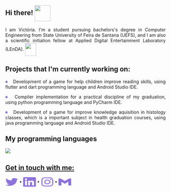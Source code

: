 ## Hi there! <img align="center" height="50" width="50" src="https://media.tenor.com/images/380300aebf287514a9d2035d7bdad03a/tenor.gif"> 

<p align="justify"> I am Victória. I'm a student pursuing bachelors's degree in Computer Engineering from State University of Feira de Santana (UEFS), and I am also a scientific initiation fellow at Applied Digital Entertainment Laboratory (LEnDA). <img align="center" height="40" width="35" src="https://media.tenor.com/images/514c53df2a6487a37279da3d77f3a43f/tenor.gif"> 
</p>
  
## Projects that I'm currently working on: 
<p align="justify"><img height="7em" align="center" src="https://github.com/victoriaogomes/victoriaogomes/blob/866a8fc642a8b3e797bcaefa7a2d5fe8e399b55f/icons/dot.svg"> &nbsp; Development of a game for help children improve reading skills, using flutter and dart programming language and Android Studio IDE. </p>
<p align="justify"><img height="7em" align="center" src="https://github.com/victoriaogomes/victoriaogomes/blob/866a8fc642a8b3e797bcaefa7a2d5fe8e399b55f/icons/dot.svg"> &nbsp; Compiler implementation for a practical discipline of my graduation, using python programming language and PyCharm IDE.</p>
<p align="justify"><img height="7em" align="center" src="https://github.com/victoriaogomes/victoriaogomes/blob/866a8fc642a8b3e797bcaefa7a2d5fe8e399b55f/icons/dot.svg"> &nbsp; Development of a game for improve knowledge aquisition in histology classes, which is a important subject in health graduation courses, using java programming language and Android Studio IDE.</p>

## My programming languages
  <a href="https://github.com/victoriaogomes">
<!--     <img height="180em"  src="https://github-readme-stats-eight-theta.vercel.app/api?username=victoriaogomes&show_icons=true&include_all_commits=true&count_private=true&bg_color=FFFFFF&hide_title=true&icon_color=8E72DC&title_color=8E72DC"> -->
    <img height="180em"src="https://github-readme-stats-eight-theta.vercel.app/api/top-langs/?username=victoriaogomes&layout=compact&langs_count=8&custom_title=Programming%20Languages&title_color=8E72DC&hide_title=true">

## Get in touch with me:
<p align="left">
<a href="https://twitter.com/_xinxila" target="blank"><img align="center" src="https://github.com/victoriaogomes/victoriaogomes/blob/5fa0f9f3f43f4f8e2da4e0f2657456d6e97fcb61/icons/twitter.svg" alt="_xinxila" height="30" width="40" /></a>
  &bull;
<a href="https://linkedin.com/in/victoriaogomes" target="blank"><img style="background-color: #abc" align="center" src="https://github.com/victoriaogomes/victoriaogomes/blob/main/icons/linkedin.svg" alt="victoriaogomes" height="30" width="40" /></a>
  &bull;
<a href="https://instagram.com/victoriaogomes_" target="blank"><img align="center" src="https://github.com/victoriaogomes/victoriaogomes/blob/c058228f6fc5be958762e464bd002d500d18cf39/icons/instagram.svg" alt="victoriaogomes_" height="30" width="40" /></a>
  &bull;
<a href="mailto:victoria.oliveiragomes@gmail.com" target="blank"><img align="center" src="https://github.com/victoriaogomes/victoriaogomes/blob/20526f56835273e2e97918f4ace12790d926807d/icons/gmail.svg" alt="victoria.oliveiragomes@gmail.com" height="30" width="40" /></a>
</p>
